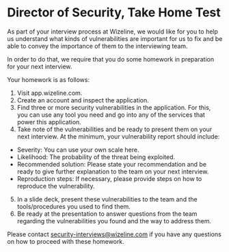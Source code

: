 Director of Security, Take Home Test
===================

As part of your interview process at Wizeline, we would like for you to help us understand what kinds of vulnerabilities are important for us to fix and be able to convey the importance of them to the interviewing team. 

In order to do that, we require that you do some homework in preparation for your next interview.

Your homework is as follows:
1. Visit app.wizeline.com.
2. Create an account and inspect the application.
3. Find three or more security vulnerabilities in the application. For this, you can use any tool you need and go into any of the services that power this application.
4. Take note of the vulnerabilities and be ready to present them on your next interview. At the minimum, your vulnerability report should include: 
  * Severity: You can use your own scale here.
  * Likelihood: The probability of the threat being exploited.
  * Recommended solution: Please state your recommendation and be ready to give further explanation to the team on your next interview.
  * Reproduction steps: If necessary, please provide steps on how to reproduce the vulnerability.
5. In a slide deck, present these vulnerabilities to the team and the tools/procedures you used to find them.
6. Be ready at the presentation to answer questions from the team regarding the vulnerabilities you found and the way to address them. 

Please contact security-interviews@wizeline.com if you have any questions on how to proceed with these homework.
